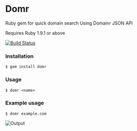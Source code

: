 Domr
====

Ruby gem for quick domain search
Using Domainr JSON API

Requires Ruby 1.9.1 or above

[![Build Status](https://secure.travis-ci.org/shvelo/domr.png)](http://travis-ci.org/shvelo/domr)

### Installation
    $ gem install domr

### Usage
    $ domr <name>
    
### Example usage
    $ domr example.com

![Output](http://shvelo.github.com/domr/images/full.jpg)